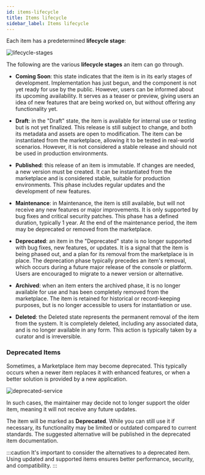 ```yaml
---
id: items-lifecycle
title: Items lifecycle
sidebar_label: Items lifecycle
---
```


Each item has a predetermined **lifecycle stage**:

![lifecycle-stages](./img/component-lifecycle-final.png)

The following are the various **lifecycle stages** an item can go through.

* **Coming Soon**: this state indicates that the item is in its early stages of development. Implementation has just begun, and the component is not yet ready for use by the public. However, users can be informed about its upcoming availability. It serves as a teaser or preview, giving users an idea of new features that are being worked on, but without offering any functionality yet.

* **Draft**: in the "Draft" state, the item is available for internal use or testing but is not yet finalized. This release is still subject to change, and both its metadata and assets are open to modification. The item can be instantiated from the marketplace, allowing it to be tested in real-world scenarios. However, it is not considered a stable release and should not be used in production environments.

* **Published**: this release of an item is immutable. If changes are needed, a new version must be created. It can be instantiated from the marketplace and is considered stable, suitable for production environments. This phase includes regular updates and the development of new features.

* **Maintenance**: in Maintenance, the item is still available, but will not receive any new features or major improvements. It is only supported by bug fixes and critical security patches. This phase has a defined duration, typically 1 year. At the end of the maintenance period, the item may be deprecated or removed from the marketplace.

* **Deprecated**: an item in the "Deprecated" state is no longer supported with bug fixes, new features, or updates. It is a signal that the item is being phased out, and a plan for its removal from the marketplace is in place. The deprecation phase typically precedes an item's removal, which occurs during a future major release of the console or platform. Users are encouraged to migrate to a newer version or alternative.

* **Archived**: when an item enters the archived phase, it is no longer available for use and has been completely removed from the marketplace. The item is retained for historical or record-keeping purposes, but is no longer accessible to users for instantiation or use. 

* **Deleted**: the Deleted state represents the permanent removal of the item from the system. It is completely deleted, including any associated data, and is no longer available in any form. This action is typically taken by a curator and is irreversible.


### Deprecated Items

Sometimes, a Marketplace item may become deprecated. This typically occurs when a newer item replaces it with enhanced features, or when a better solution is provided by a new application. 

![deprecated-service](./img/deprecated-service.png)

In such cases, the maintainer may decide not to longer support the older item, meaning it will not receive any future updates.

The item will be marked as **Deprecated**. While you can still use it if necessary, its functionality may be limited or outdated compared to current standards. The suggested alternative will be published in the deprecated item documentation.

:::caution
It's important to consider the alternatives to a deprecated item. Using updated and supported items ensures better performance, security, and compatibility.
:::

